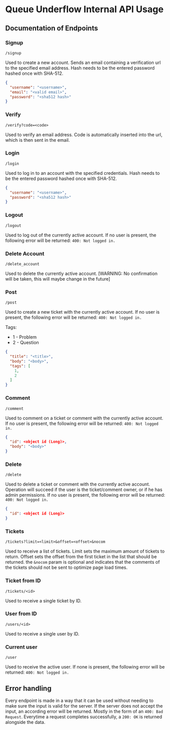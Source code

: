 # Queue Underflow Internal API Usage
## Documentation of Endpoints

### Signup
`/signup`

Used to create a new account. Sends an email containing a verification url to the specified email address. Hash needs to be the entered password hashed once with SHA-512.

```json
{
  "username": "<username>",
  "email": "<valid email>",
  "password": "<sha512 hash>"
}
```
### Verify
`/verify?code=<code>`

Used to verify an email address. Code is automatically inserted into the url, which is then sent in the email.

### Login
`/login`

Used to log in to an account with the specified credentials. Hash needs to be the entered password hashed once with SHA-512.

```json
{
  "username": "<username>",
  "password": "<sha512 hash>"
}
```

### Logout
`/logout`

Used to log out of the currently active account. If no user is present, the following error will be returned: `400: Not logged in.`

### Delete Account
`/delete_account`

Used to delete the currently active account. [WARNING: No confirmation will be taken, this will maybe change in the future]

### Post
`/post`

Used to create a new ticket with the currently active account. If no user is present, the following error will be returned: `400: Not logged in.`

Tags:
- 1 - Problem
- 2 - Question

```json
{
  "title": "<title>",
  "body": "<body>",
  "tags": [
    1,
    2
  ]
}
```
### Comment
`/comment`

Used to comment on a ticket or comment with the currently active account. If no user is present, the following error will be returned: `400: Not logged in.`

```json
{
  "id": <object id (Long)>,
  "body": "<body>"
}
```

### Delete
`/delete`

Used to delete a ticket or comment with the currently active account. Operation will succeed if the user is the ticket/comment owner, or if he has admin permissions. If no user is present, the following error will be returned: `400: Not logged in.`

```json
{
  "id": <object id (Long)>
}
```

### Tickets
`/tickets?limit=<limit>&offset=<offset>&nocom`

Used to receive a list of tickets. Limit sets the maximum amount of tickets to return. Offset sets the offset from the first ticket in the list that should be returned. the `&nocom` param is optional and indicates that the comments of the tickets should not be sent to optimize page load times.

### Ticket from ID
`/tickets/<id>`

Used to receive a single ticket by ID.

### User from ID
`/users/<id>`

Used to receive a single user by ID.

### Current user
`/user`

Used to receive the active user. If none is present, the following error will be returned: `400: Not logged in.`

## Error handling
Every endpoint is made in a way that it can be used without needing to make sure the input is valid for the server. If the server does not accept the input, an according error will be returned. Mostly in the form of an `400: Bad Request`.
Everytime a request completes successfully, a `200: OK` is returned alongside the data.